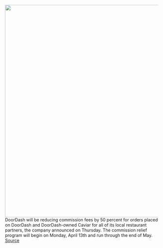 <img src='https://cdn.vox-cdn.com/thumbor/lKcp4qh79Aphr7XZo4NwlxchOmA=/0x0:2040x1360/1200x800/filters:focal(857x517:1183x843)/cdn.vox-cdn.com/uploads/chorus_image/image/66632150/acastro_190724_1777_doordash_0001.0.0.jpg' width='700px' /><br/>
DoorDash will be reducing commission fees by 50 percent for orders placed on DoorDash and DoorDash-owned Caviar for all of its local restaurant partners, the company announced on Thursday. The commission relief program will begin on Monday, April 13th and run through the end of May.
<a href='https://www.theverge.com/2020/4/9/21215646/doordash-caviar-commissions-50-percent-local-restaurants-covid-19'> Source <a/>